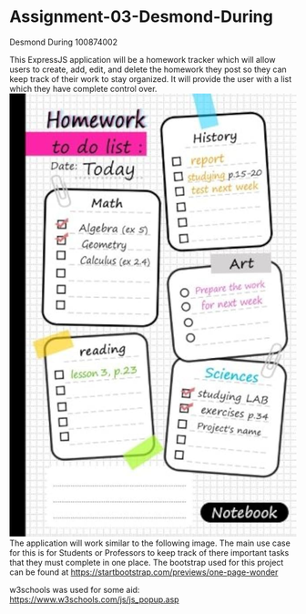 # Assignment-03-Desmond-During

Desmond During 100874002

This ExpressJS application will be a homework tracker which will allow users to create, add, edit, and delete the homework
they post so they can keep track of their work to stay organized. It will provide the user with a list which they have complete
control over. <br>
![Image of a homework to do list.](to_do_list.png) <br>
The application will work similar to the following image. The main use case for this is for Students or Professors to keep track of there important tasks that they must complete in one place.
The bootstrap used for this project can be found at https://startbootstrap.com/previews/one-page-wonder

w3schools was used for some aid: https://www.w3schools.com/js/js_popup.asp